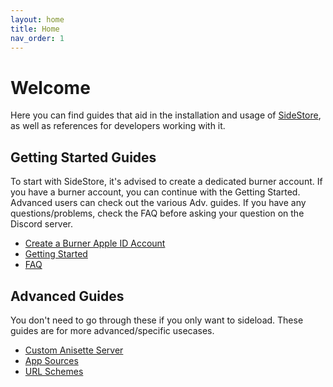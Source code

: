 ```yaml
---
layout: home
title: Home
nav_order: 1
---
```


# Welcome

Here you can find guides that aid in the installation and usage of [SideStore](https://sidestore.io), as well as references for developers working with it.

## Getting Started Guides

To start with SideStore, it's advised to create a dedicated burner account.
If you have a burner account, you can continue with the Getting Started.
Advanced users can check out the various Adv. guides.
If you have any questions/problems, check the FAQ before asking your question on the Discord server.

- [Create a Burner Apple ID Account](guides/create-account)
- [Getting Started](/guides/install)
- [FAQ](references/faq)

## Advanced Guides

You don't need to go through these if you only want to sideload. These guides are for more advanced/specific usecases.

- [Custom Anisette Server](/guides/custom-anisette)
- [App Sources](/references/sources)
- [URL Schemes](/references/url-schemes)
